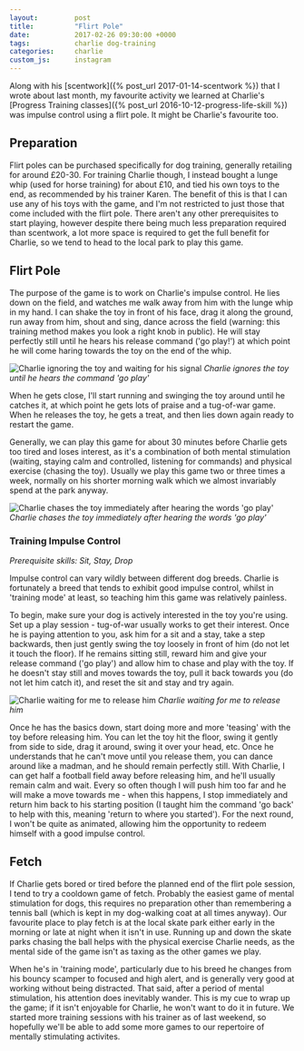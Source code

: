 ```yaml
---
layout:         post
title:          "Flirt Pole"
date:           2017-02-26 09:30:00 +0000
tags:           charlie dog-training
categories:     charlie
custom_js:      instagram
---
```


Along with his [scentwork]({% post_url 2017-01-14-scentwork %}) that I wrote about last month, my favourite activity we learned at Charlie's [Progress Training classes]({% post_url 2016-10-12-progress-life-skill %}) was impulse control using a flirt pole. It might be Charlie's favourite too.

<!-- Read More -->

## Preparation

Flirt poles can be purchased specifically for dog training, generally retailing for around £20-30. For training Charlie though, I instead bought a lunge whip (used for horse training) for about £10, and tied his own toys to the end, as recommended by his trainer Karen. The benefit of this is that I can use any of his toys with the game, and I'm not restricted to just those that come included with the flirt pole. There aren't any other prerequisites to start playing, however despite there being much less preparation required than scentwork, a lot more space is required to get the full benefit for Charlie, so we tend to head to the local park to play this game.

## Flirt Pole

The purpose of the game is to work on Charlie's impulse control. He lies down on the field, and watches me walk away from him with the lunge whip in my hand. I can shake the toy in front of his face, drag it along the ground, run away from him, shout and sing, dance across the field (warning: this training method makes you look a right knob in public). He will stay perfectly still until he hears his release command ('go play!') at which point he will come haring towards the toy on the end of the whip. 

![Charlie ignoring the toy and waiting for his signal]({{site.baseurl}}/assets/img/flirt-pole-charlie-waiting.jpg)
*Charlie ignores the toy until he hears the command 'go play'*

When he gets close, I'll start running and swinging the toy around until he catches it, at which point he gets lots of praise and a tug-of-war game. When he releases the toy, he gets a treat, and then lies down again ready to restart the game.

Generally, we can play this game for about 30 minutes before Charlie gets too tired and loses interest, as it's a combination of both mental stimulation (waiting, staying calm and controlled, listening for commands) and physical exercise (chasing the toy). Usually we play this game two or three times a week, normally on his shorter morning walk which we almost invariably spend at the park anyway.

![Charlie chases the toy immediately after hearing the words 'go play']({{site.baseurl}}/assets/img/flirt-pole-charlie-playing.jpg)
*Charlie chases the toy immediately after hearing the words 'go play'*

### Training Impulse Control

*Prerequisite skills: Sit, Stay, Drop*

Impulse control can vary wildly between different dog breeds. Charlie is fortunately a breed that tends to exhibit good impulse control, whilst in 'training mode' at least, so teaching him this game was relatively painless.

To begin, make sure your dog is actively interested in the toy you're using. Set up a play session - tug-of-war usually works to get their interest. Once he is paying attention to you, ask him for a sit and a stay, take a step backwards, then just gently swing the toy loosely in front of him (do not let it touch the floor). If he remains sitting still, reward him and give your release command ('go play') and allow him to chase and play with the toy. If he doesn't stay still and moves towards the toy, pull it back towards you (do not let him catch it), and reset the sit and stay and try again.

![Charlie waiting for me to release him]({{site.baseurl}}/assets/img/flirt-pole-charlie-training.jpg)
*Charlie waiting for me to release him*

Once he has the basics down, start doing more and more 'teasing' with the toy before releasing him. You can let the toy hit the floor, swing it gently from side to side, drag it around, swing it over your head, etc. Once he understands that he can't move until you release them, you can dance around like a madman, and he should remain perfectly still. With Charlie, I can get half a football field away before releasing him, and he'll usually remain calm and wait. Every so often though I will push him too far and he will make a move towards me - when this happens, I stop immediately and return him back to his starting position (I taught him the command 'go back' to help with this, meaning 'return to where you started'). For the next round, I won't be quite as animated, allowing him the opportunity to redeem himself with a good impulse control. 

## Fetch

If Charlie gets bored or tired before the planned end of the flirt pole session, I tend to try a cooldown game of fetch. Probably the easiest game of mental stimulation for dogs, this requires no preparation other than remembering a tennis ball (which is kept in my dog-walking coat at all times anyway). Our favourite place to play fetch is at the local skate park either early in the morning or late at night when it isn't in use. Running up and down the skate parks chasing the ball helps with the physical exercise Charlie needs, as the mental side of the game isn't as taxing as the other games we play.

<div class="instagram-container">
    <blockquote class="instagram-media" data-instgrm-captioned data-instgrm-version="6">
        <a href="https://www.instagram.com/p/BN7mrjeglmN/" target="_blank"></a>
    </blockquote>
</div>

When he's in 'training mode', particularly due to his breed he changes from his bouncy scamper to focused and high alert, and is generally very good at working without being distracted. That said, after a period of mental stimulation, his attention does inevitably wander. This is my cue to wrap up the game; if it isn't enjoyable for Charlie, he won't want to do it in future. We started more training sessions with his trainer as of last weekend, so hopefully we'll be able to add some more games to our repertoire of mentally stimulating activites.